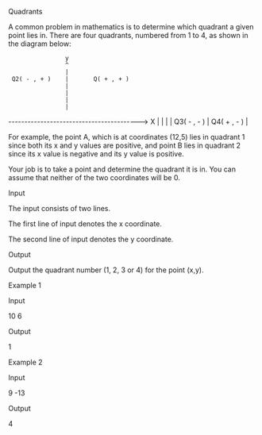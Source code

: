 Quadrants

A common problem in mathematics is to determine which quadrant a given point lies in. There are four quadrants, numbered from 1 to 4, as shown in the diagram below:

                    y
                    ^
                    |
     Q2( - , + )    |       Q( + , + )
                    |
                    |
                    |
                    |

-----------------------------------------> X
|
|
|
|
Q3( - , - ) | Q4( + , - )
|

For example, the point A, which is at coordinates (12,5) lies in quadrant 1 since both its x and y values are positive, and point B lies in quadrant 2 since its x value is negative and its y value is positive.

Your job is to take a point and determine the quadrant it is in. You can assume that neither of the two coordinates will be 0.

Input

The input consists of two lines.

The first line of input denotes the x coordinate.

The second line of input denotes the y coordinate.

Output

Output the quadrant number (1, 2, 3 or 4) for the point (x,y).

Example 1

Input

10
6

Output

1

Example 2

Input

9
-13

Output

4
